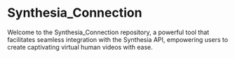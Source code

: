 # Synthesia_Connection
Welcome to the Synthesia_Connection repository, a powerful tool that facilitates seamless integration with the Synthesia API, empowering users to create captivating virtual human videos with ease.
